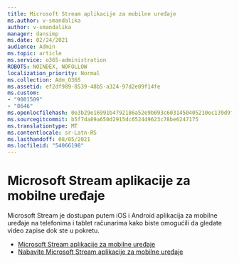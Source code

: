 ```yaml
---
title: Microsoft Stream aplikacije za mobilne uređaje
ms.author: v-smandalika
author: v-smandalika
manager: dansimp
ms.date: 02/24/2021
audience: Admin
ms.topic: article
ms.service: o365-administration
ROBOTS: NOINDEX, NOFOLLOW
localization_priority: Normal
ms.collection: Adm_O365
ms.assetid: ef2df989-8539-48b5-a324-97d2e09f14fe
ms.custom:
- "9001509"
- "8646"
ms.openlocfilehash: 0e3b29e16991b4792186a52e9b093c6031450405210ec139d9ff7edcc706284e
ms.sourcegitcommit: b5f7da89a650d2915dc652449623c78be6247175
ms.translationtype: MT
ms.contentlocale: sr-Latn-RS
ms.lasthandoff: 08/05/2021
ms.locfileid: "54066198"
---
```

# <a name="microsoft-stream-mobile-apps"></a>Microsoft Stream aplikacije za mobilne uređaje

Microsoft Stream je dostupan putem iOS i Android aplikacija za mobilne uređaje na telefonima i tablet računarima kako biste omogućili da gledate video zapise dok ste u pokretu.

- [Microsoft Stream aplikacije za mobilne uređaje](https://docs.microsoft.com/stream/mobile-apps-overview)
- [Nabavite Microsoft Stream aplikacije za mobilne uređaje](https://docs.microsoft.com/stream/mobile-get-apps)
